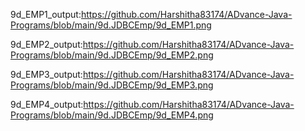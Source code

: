 9d_EMP1_output:https://github.com/Harshitha83174/ADvance-Java-Programs/blob/main/9d.JDBCEmp/9d_EMP1.png

9d_EMP2_output:https://github.com/Harshitha83174/ADvance-Java-Programs/blob/main/9d.JDBCEmp/9d_EMP2.png

9d_EMP3_output:https://github.com/Harshitha83174/ADvance-Java-Programs/blob/main/9d.JDBCEmp/9d_EMP3.png

9d_EMP4_output:https://github.com/Harshitha83174/ADvance-Java-Programs/blob/main/9d.JDBCEmp/9d_EMP4.png
